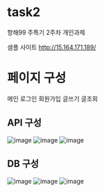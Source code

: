 # task2
항해99 주특기 2주차 개인과제

샘플 사이트 
http://15.164.171.189/

# 페이지 구성

메인
로그인
회원가입
글쓰기
글조회


## API 구성

![image](https://user-images.githubusercontent.com/40729223/160284339-a3c6f3f7-68d8-4c02-aea5-87cefd41fba5.png)
![image](https://user-images.githubusercontent.com/40729223/160284348-af3639a2-2840-4a4a-aa24-6b432924f50d.png)
![image](https://user-images.githubusercontent.com/40729223/160284382-5c756970-c073-428e-af6e-5f4b2eea7be9.png)


## DB 구성

![image](https://user-images.githubusercontent.com/40729223/160284361-45cbe842-5e9b-46ef-9752-d0d584a30533.png)
![image](https://user-images.githubusercontent.com/40729223/160284364-eb423512-bf2d-4b81-894b-a5a2ec5e10ac.png)
![image](https://user-images.githubusercontent.com/40729223/160284369-0a710e4b-8edb-4cf0-9d73-654fc32310d4.png)
